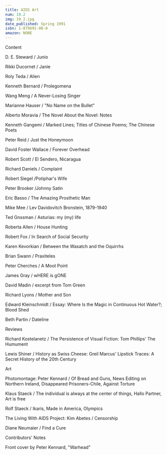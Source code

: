 ```yaml
---
title: AIDS Art
num: 19.2
img: 19_2.jpg
date_published: Spring 1991
isbn: 1-879691-00-0
amazon: NONE
---
```


Content

D. E. Steward / Junio

Rikki Ducornet / Janie

Roly Teda / Alien

Kenneth Bernard / Prolegomena

Wang Meng / A Never-Losing Singer

Marianne Hauser / "No Name on the Bullet"

Alberto Moravia / The Novel About the Novel: Notes

Kenneth Gangemi / Marked Lines; Titles of Chinese Poems; The Chinese Poets

Peter Reid / Just the Honeymoon

David Foster Wallace / Forever Overhead

Robert Scott / El Sendero, Nicaragua

Richard Daniels / Complaint

Robert Siegel /Potiphar's Wife

Peter Brooker /Johnny Satin

Eric Basso / The Amazing Prosthetic Man

Mike Mee / Lev Davidovitch Bronstein, 1879-1940

Ted Gnssman / Asturias: my (my) life

Roberta Allen / House Hunting

Robert Fox / In Search of Social Security

Karen Kevorkian / Between the Wasatch and the Oquirrhs

Brian Swann / Praxiteles

Peter Cherches / A Moot Point

James Gray / wHERE is gONE

David Madin / excerpt from Tom Green

Richard Lyons / Mother and Son

Edward Kleinschmidt / Essay: Where Is the Magic in Continuous Hot Water?; Blood Shed

Beth Partin / Dateline

Reviews

Richard Kostelanetz / The Persistence of Visual Fiction: Tom Phillips' The Humument

Lewis Shiner / History as Swiss Cheese: Greil Marcus' Lipstick Traces: A Secret History of the 20th Century

Art

Photomontage: Peter Kennard / Of Bread and Guns, News Editing on Northern Ireland, Disappeared Prisoners-Chile, Against Torture

Klaus Staeck / The individual is always at the center of things, Hallo Partner, Art is free

Rolf Staeck / Ikaris, Made in America, Olympics

The Living With AIDS Project: Kim Abetes / Censorship

Diane Neumaier / Find a Cure

Contributors' Notes

Front cover by Peter Kennard, "Warhead"


